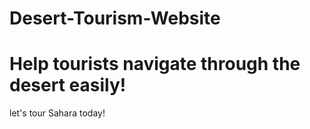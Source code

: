 # Desert-Tourism-Website
# Help tourists navigate through the desert easily!
let's tour Sahara today!
